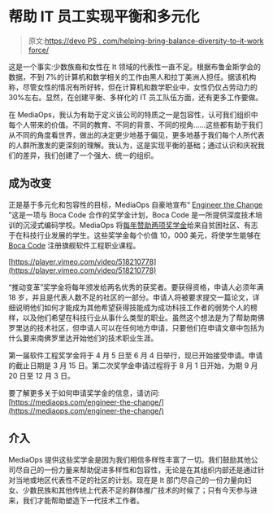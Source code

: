 # 帮助 IT 员工实现平衡和多元化

> 原文:[https://devo PS . com/helping-bring-balance-diversity-to-it-work force/](https://devops.com/helping-bring-balance-diversity-to-the-it-workforce/)

这是一个事实:少数族裔和女性在 It 领域的代表性一直不足。根据布鲁金斯学会的数据，不到 7%的计算机和数学相关的工作由黑人和拉丁美洲人担任。据该机构称，尽管女性的情况有所好转，但在计算机和数学职业中，女性仍仅占劳动力的 30%左右。显然，在创建平衡、多样化的 IT 员工队伍方面，还有更多工作要做。

在 MediaOps，我认为有助于定义该公司的特质之一是包容性，认可我们组织中每个人带来的价值。不同的教育、不同的背景、不同的视角……这些都有助于我们从不同的角度看世界，做出的决定更少地基于偏见，更多地基于我们每个人所代表的人群所激发的更深刻的理解。我认为，这是实现平衡的基础；通过认识和庆祝我们的差异，我们创建了一个强大、统一的组织。

## 成为改变

正是基于多元化和包容性的目标，MediaOps 自豪地宣布“ [Engineer the Change](https://mediaops.com/engineer-the-change/) ”这是一项与 Boca Code 合作的奖学金计划，Boca Code 是一所提供深度技术培训的沉浸式编码学校。MediaOps 将[每年赞助两项奖学金](https://devops.com/mediaops-teams-with-boca-code-to-launch-engineer-the-change-scholarship-supporting-disadvantaged-minorities-in-the-south-florida-tech-community/)给来自贫困社区、有志于在科技行业发展的学生。这些奖学金每个价值 10，000 美元，将使学生能够在 [Boca Code](https://www.bocacode.com/) 注册旗舰软件工程职业课程。

[https://player.vimeo.com/video/518210778](https://player.vimeo.com/video/518210778)

“推动变革”奖学金将每年颁发给两名优秀的获奖者。要获得资格，申请人必须年满 18 岁，并且是代表人数不足的社区的一部分。申请人将被要求提交一篇论文，详细说明他们如何才能成为其他希望获得技能成为成功科技工作者的弱势个人的榜样，以及他们希望在科技行业从事什么类型的职业。虽然这个想法是为了帮助南佛罗里达的技术社区，但申请人可以在任何地方申请，只要他们在申请文章中包括为什么要来南佛罗里达开始他们的技术职业生涯。

第一届软件工程奖学金将于 4 月 5 日至 6 月 4 日举行，现已开始接受申请。申请的截止日期是 3 月 15 日。第二次奖学金申请过程将于 8 月 1 日开始，为期 9 月 20 日至 12 月 3 日。

要了解更多关于如何申请奖学金的信息，请访问:[https://mediaops.com/engineer-the-change/](https://mediaops.com/engineer-the-change/)

## 介入

MediaOps 提供这些奖学金是因为我们相信多样性丰富了一切。我们鼓励其他公司尽自己的一份力量来帮助促进多样性和包容性，无论是在其组织内部还是通过针对当地或地区代表性不足的社区的计划。现在是 It 部门尽自己的一份力量向妇女、少数民族和其他传统上代表不足的群体推广技术的时候了；只有今天参与进来，我们才能帮助塑造下一代技术工作者。